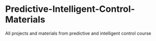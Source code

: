# Predictive-Intelligent-Control-Materials
All projects and materials from predictive and intelligent control course
